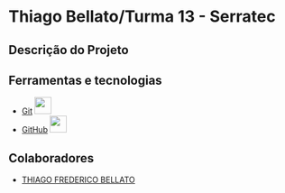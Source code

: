 # Thiago Bellato/Turma 13 - Serratec

## Descrição do Projeto
<p></p>

## Ferramentas e tecnologias
- [Git]() <img loading="lazy" src="https://cdn.jsdelivr.net/gh/devicons/devicon/icons/git/git-original.svg" width="30" height="30"/>
- [GitHub]() <img loading="lazy" src="https://cdn.jsdelivr.net/gh/devicons/devicon/icons/github/github-original.svg" width="30" height="30"/>

## Colaboradores
- [THIAGO FREDERICO BELLATO](https://github.com/thiagobellato)
